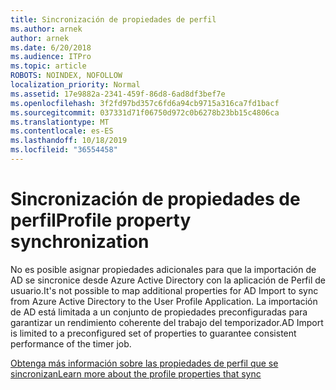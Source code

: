 ```yaml
---
title: Sincronización de propiedades de perfil
ms.author: arnek
author: arnek
ms.date: 6/20/2018
ms.audience: ITPro
ms.topic: article
ROBOTS: NOINDEX, NOFOLLOW
localization_priority: Normal
ms.assetid: 17e9882a-2341-459f-86d8-6ad8df3bef7e
ms.openlocfilehash: 3f2fd97bd357c6fd6a94cb9715a316ca7fd1bacf
ms.sourcegitcommit: 037331d71f06750d972c0b6278b23bb15c4806ca
ms.translationtype: MT
ms.contentlocale: es-ES
ms.lasthandoff: 10/18/2019
ms.locfileid: "36554458"
---
```

# <a name="profile-property-synchronization"></a><span data-ttu-id="52722-102">Sincronización de propiedades de perfil</span><span class="sxs-lookup"><span data-stu-id="52722-102">Profile property synchronization</span></span>

<span data-ttu-id="52722-103">No es posible asignar propiedades adicionales para que la importación de AD se sincronice desde Azure Active Directory con la aplicación de Perfil de usuario.</span><span class="sxs-lookup"><span data-stu-id="52722-103">It's not possible to map additional properties for AD Import to sync from Azure Active Directory to the User Profile Application.</span></span> <span data-ttu-id="52722-104">La importación de AD está limitada a un conjunto de propiedades preconfiguradas para garantizar un rendimiento coherente del trabajo del temporizador.</span><span class="sxs-lookup"><span data-stu-id="52722-104">AD Import is limited to a preconfigured set of properties to guarantee consistent performance of the timer job.</span></span>
  
[<span data-ttu-id="52722-105">Obtenga más información sobre las propiedades de perfil que se sincronizan</span><span class="sxs-lookup"><span data-stu-id="52722-105">Learn more about the profile properties that sync</span></span>](https://go.microsoft.com/fwlink/?linkid=875671)
  

